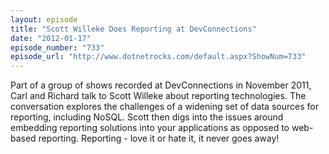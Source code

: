```yaml
---
layout: episode
title: "Scott Willeke Does Reporting at DevConnections"
date: "2012-01-17"
episode_number: "733"
episode_url: "http://www.dotnetrocks.com/default.aspx?ShowNum=733"
---
```


Part of a group of shows recorded at DevConnections in November 2011, Carl and Richard talk to Scott Willeke about reporting technologies. The conversation explores the challenges of a widening set of data sources for reporting, including NoSQL. Scott then digs into the issues around embedding reporting solutions into your applications as opposed to web-based reporting. Reporting - love it or hate it, it never goes away!
